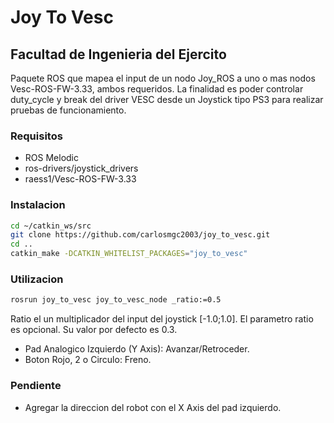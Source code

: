 # Joy To Vesc

## Facultad de Ingenieria del Ejercito

Paquete ROS que mapea el input de un nodo Joy_ROS a uno o mas nodos Vesc-ROS-FW-3.33, ambos requeridos. La finalidad es poder controlar duty_cycle y break del driver VESC desde un Joystick tipo PS3 para realizar pruebas de funcionamiento.

### Requisitos

* ROS Melodic
* ros-drivers/joystick_drivers
* raess1/Vesc-ROS-FW-3.33

### Instalacion

```bash
cd ~/catkin_ws/src
git clone https://github.com/carlosmgc2003/joy_to_vesc.git
cd ..
catkin_make -DCATKIN_WHITELIST_PACKAGES="joy_to_vesc"

```

### Utilizacion

```bash
rosrun joy_to_vesc joy_to_vesc_node _ratio:=0.5
```

Ratio el un multiplicador del input del joystick [-1.0;1.0]. El parametro ratio es opcional. Su valor por defecto es 0.3.

* Pad Analogico Izquierdo (Y Axis): Avanzar/Retroceder.
* Boton Rojo, 2 o Circulo: Freno.

### Pendiente

* Agregar la direccion del robot con el X Axis del pad izquierdo.